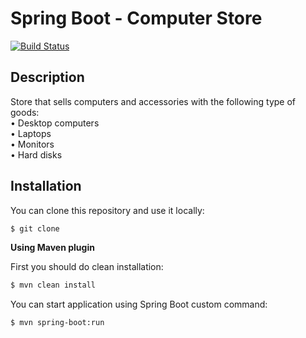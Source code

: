 # **Spring Boot - Computer Store**
[![Build Status](https://travis-ci.org/syqu22/spring-boot-shop-sample.svg?branch=master)](https://travis-ci.org/syqu22/spring-boot-shop-sample)

## Description
Store that sells computers and accessories with the following type of goods:  
• Desktop computers  
• Laptops  
• Monitors  
• Hard disks
## Installation

You can clone this repository and use it locally:
```sh
$ git clone 
```

**Using Maven plugin**

First you should do clean installation:
```sh
$ mvn clean install
```
You can start application using Spring Boot custom command:
```sh
$ mvn spring-boot:run
```
